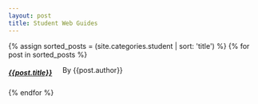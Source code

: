 ```yaml
---
layout: post
title: Student Web Guides
---
```


<div class="row">
	<div id="portofolio">
		{% assign sorted_posts = (site.categories.student | sort: 'title') %}
    {% for post in sorted_posts %}
		<div class="six columns">
			<h5><a href="{{post.url}}">{{post.title}}</a></h5>
			<p>By {{post.author}}</p>
			<div class="portofoliothumb">
				<img src="/images/guides/{{post.image}}" class="threeimage" alt=""/>
			</div>
		</div>
    {% endfor %}
	</div>
</div>
